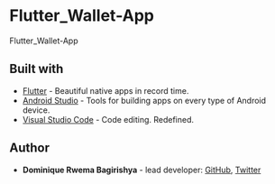# Flutter_Wallet-App
Flutter_Wallet-App

## Built with

- [Flutter](https://flutter.dev/) - Beautiful native apps in record time.
- [Android Studio](https://developer.android.com/studio/index.html/) - Tools for building apps on every type of Android device.
- [Visual Studio Code](https://code.visualstudio.com/) - Code editing. Redefined.

## Author

- **Dominique Rwema Bagirishya** - lead developer: [GitHub](https://github.com/rwema3), [Twitter](https://twitter.com/R_w_e_m_a)